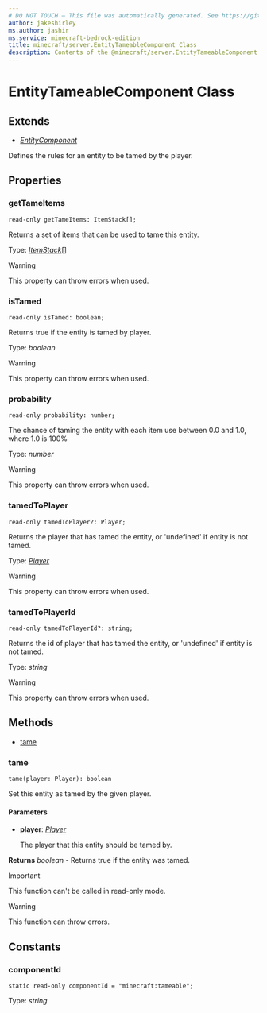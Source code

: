 ```yaml
---
# DO NOT TOUCH — This file was automatically generated. See https://github.com/mojang/minecraftapidocsgenerator to modify descriptions, examples, etc.
author: jakeshirley
ms.author: jashir
ms.service: minecraft-bedrock-edition
title: minecraft/server.EntityTameableComponent Class
description: Contents of the @minecraft/server.EntityTameableComponent class.
---
```

# EntityTameableComponent Class

## Extends
- [*EntityComponent*](EntityComponent.md)

Defines the rules for an entity to be tamed by the player.

## Properties

### **getTameItems**
`read-only getTameItems: ItemStack[];`

Returns a set of items that can be used to tame this entity.

Type: [*ItemStack*](ItemStack.md)[]

> [!WARNING]
> This property can throw errors when used.

### **isTamed**
`read-only isTamed: boolean;`

Returns true if the entity is tamed by player.

Type: *boolean*

> [!WARNING]
> This property can throw errors when used.

### **probability**
`read-only probability: number;`

The chance of taming the entity with each item use between 0.0 and 1.0, where 1.0 is 100%

Type: *number*

> [!WARNING]
> This property can throw errors when used.

### **tamedToPlayer**
`read-only tamedToPlayer?: Player;`

Returns the player that has tamed the entity, or 'undefined' if entity is not tamed.

Type: [*Player*](Player.md)

> [!WARNING]
> This property can throw errors when used.

### **tamedToPlayerId**
`read-only tamedToPlayerId?: string;`

Returns the id of player that has tamed the entity, or 'undefined' if entity is not tamed.

Type: *string*

> [!WARNING]
> This property can throw errors when used.

## Methods
- [tame](#tame)

### **tame**
`
tame(player: Player): boolean
`

Set this entity as tamed by the given player.

#### **Parameters**
- **player**: [*Player*](Player.md)
  
  The player that this entity should be tamed by.

**Returns** *boolean* - Returns true if the entity was tamed.

> [!IMPORTANT]
> This function can't be called in read-only mode.

> [!WARNING]
> This function can throw errors.

## Constants

### **componentId**
`static read-only componentId = "minecraft:tameable";`

Type: *string*
